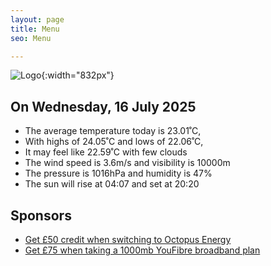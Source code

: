 ```yaml
---
layout: page
title: Menu
seo: Menu

---
```


![Logo](/images/logo.jpg){:width="832px"}

<!-- weather_marker starts -->
## On Wednesday, 16 July 2025

- The average temperature today is 23.01˚C,
- With highs of 24.05˚C and lows of 22.06˚C,
- It may feel like 22.59˚C with few clouds
- The wind speed is 3.6m/s and visibility is 10000m
- The pressure is 1016hPa and humidity is 47%
- The sun will rise at 04:07 and set at 20:20

<!-- weather_marker ends -->

## Sponsors

- [Get £50 credit when switching to Octopus Energy](https://bit.ly/3oD1nnS)
- [Get £75 when taking a 1000mb YouFibre broadband plan](https://aklam.io/91zWhU?)

